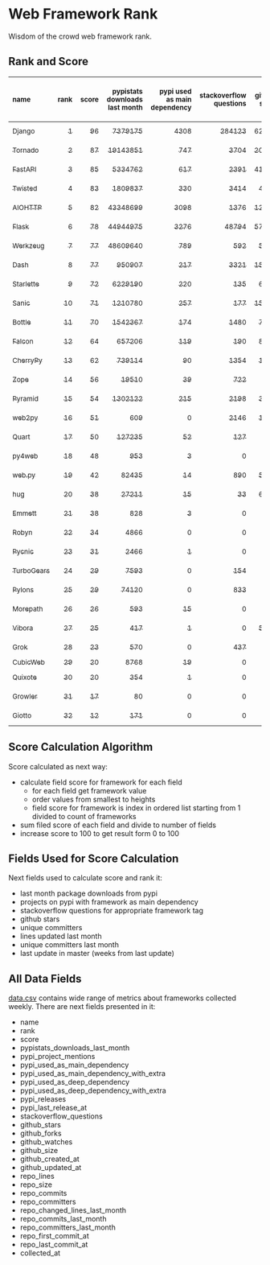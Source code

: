 # Web Framework Rank
Wisdom of the crowd web framework rank.

## Rank and Score
<sub>name</sub> | <sub>rank</sub> | <sub>score</sub> | <sub>pypistats downloads last month</sub> | <sub>pypi used as main dependency</sub> | <sub>stackoverflow questions</sub> | <sub>github stars</sub> | <sub>repo unique committers</sub> | <sub>repo changed lines last month</sub> | <sub>repo unique committers last month</sub> | <sub>repo last commit</sub>
:--- | ---: | ---: | ---: | ---: | ---: | ---: | ---: | ---: | ---: | ---:
[<sub>Django</sub>](https://github.com/django/django "first commit: 2005-07-13") | [<sub>1</sub>](# "  +0 last week") | [<sub>96</sub>](# "  -1 last week") | [<sub>7379175</sub>](# "  #5 in pypistats downloads last month +18.69% last week") | [<sub>4308</sub>](# "  #1 in pypi used as main dependency +0.96% last week") | [<sub>284123</sub>](# "  #1 in stackoverflow questions +0.39% last week") | [<sub>62158</sub>](# "  #1 in github stars +0.39% last week") | [<sub>2643</sub>](# "  #1 in repo unique committers +0.3% last week") | [<sub>6338</sub>](# "▼ #5 in repo changed lines last month +52.36% last week") | [<sub>41</sub>](# "  #1 in repo unique committers last month +20.59% last week") | [<sub>2022-02-05</sub>](# "  #1 in repo last commit 1 week ago")
[<sub>Tornado</sub>](https://github.com/tornadoweb/tornado "first commit: 2009-09-09") | [<sub>2</sub>](# "▲ +2 last week") | [<sub>87</sub>](# "▲ +5 last week") | [<sub>19143851</sub>](# "  #4 in pypistats downloads last month +0.5% last week") | [<sub>747</sub>](# "  #5 in pypi used as main dependency +0.4% last week") | [<sub>3704</sub>](# "  #3 in stackoverflow questions -0.03% last week") | [<sub>20377</sub>](# "  #4 in github stars +0.02% last week") | [<sub>434</sub>](# "  #5 in repo unique committers +1.4% last week") | [<sub>1903</sub>](# "▲ #7 in repo changed lines last month +18.05% last week") | [<sub>3</sub>](# "▲ #11 in repo unique committers last month +200.0% last week") | [<sub>2022-02-05</sub>](# "▲ #1 in repo last commit 1 week ago")
[<sub>FastAPI</sub>](https://github.com/tiangolo/fastapi "first commit: 2018-12-05; uses: Starlette") | [<sub>3</sub>](# "  +0 last week") | [<sub>85</sub>](# "  +0 last week") | [<sub>5334762</sub>](# "  #7 in pypistats downloads last month +21.72% last week") | [<sub>617</sub>](# "  #6 in pypi used as main dependency +2.83% last week") | [<sub>2391</sub>](# "  #6 in stackoverflow questions +3.06% last week") | [<sub>41395</sub>](# "  #3 in github stars +1.14% last week") | [<sub>296</sub>](# "  #8 in repo unique committers +1.02% last week") | [<sub>15706</sub>](# "  #3 in repo changed lines last month +19.17% last week") | [<sub>11</sub>](# "▲ #3 in repo unique committers last month +37.5% last week") | [<sub>2022-02-01</sub>](# "  #4 in repo last commit 1 week ago")
[<sub>Twisted</sub>](https://github.com/twisted/twisted "first commit: 2001-07-09") | [<sub>4</sub>](# "▲ +2 last week") | [<sub>83</sub>](# "▲ +6 last week") | [<sub>1809837</sub>](# "  #8 in pypistats downloads last month +17.69% last week") | [<sub>330</sub>](# "  #7 in pypi used as main dependency +0.0% last week") | [<sub>3414</sub>](# "  #4 in stackoverflow questions +0.03% last week") | [<sub>4479</sub>](# "  #15 in github stars +0.29% last week") | [<sub>267</sub>](# "  #10 in repo unique committers +0.0% last week") | [<sub>21416</sub>](# "▲ #2 in repo changed lines last month +1226.89% last week") | [<sub>8</sub>](# "▲ #4 in repo unique committers last month +60.0% last week") | [<sub>2022-02-05</sub>](# "▲ #1 in repo last commit 1 week ago")
[<sub>AIOHTTP</sub>](https://github.com/aio-libs/aiohttp "first commit: 2013-10-01") | [<sub>5</sub>](# "▼ -3 last week") | [<sub>82</sub>](# "▼ -5 last week") | [<sub>43348699</sub>](# "  #3 in pypistats downloads last month +3.92% last week") | [<sub>3098</sub>](# "  #3 in pypi used as main dependency +1.37% last week") | [<sub>1376</sub>](# "  #10 in stackoverflow questions +0.0% last week") | [<sub>12109</sub>](# "  #7 in github stars +0.34% last week") | [<sub>656</sub>](# "  #3 in repo unique committers +0.15% last week") | [<sub>745</sub>](# "  #11 in repo changed lines last month +14.62% last week") | [<sub>7</sub>](# "▼ #6 in repo unique committers last month -22.22% last week") | [<sub>2022-02-03</sub>](# "▼ #4 in repo last commit 1 week ago")
[<sub>Flask</sub>](https://github.com/pallets/flask "first commit: 2010-04-06; uses: Werkzeug") | [<sub>6</sub>](# "▼ -1 last week") | [<sub>78</sub>](# "▼ -3 last week") | [<sub>44944975</sub>](# "  #2 in pypistats downloads last month +5.5% last week") | [<sub>3276</sub>](# "  #2 in pypi used as main dependency +0.61% last week") | [<sub>48794</sub>](# "  #2 in stackoverflow questions +0.35% last week") | [<sub>57828</sub>](# "  #2 in github stars +0.18% last week") | [<sub>767</sub>](# "  #2 in repo unique committers +0.0% last week") | [<sub>214</sub>](# "▼ #16 in repo changed lines last month +0.0% last week") | [<sub>1</sub>](# "▼ #19 in repo unique committers last month +0.0% last week") | [<sub>2022-01-14</sub>](# "▼ #20 in repo last commit 4 weeks ago")
[<sub>Werkzeug</sub>](https://github.com/pallets/werkzeug "first commit: 2007-05-04; used by: Flask and Quart") | [<sub>7</sub>](# "▲ +3 last week") | [<sub>77</sub>](# "▲ +4 last week") | [<sub>48609640</sub>](# "  #1 in pypistats downloads last month +10.85% last week") | [<sub>789</sub>](# "  #4 in pypi used as main dependency +0.51% last week") | [<sub>592</sub>](# "  #15 in stackoverflow questions +0.17% last week") | [<sub>5963</sub>](# "  #12 in github stars +0.27% last week") | [<sub>453</sub>](# "  #4 in repo unique committers +0.44% last week") | [<sub>1858</sub>](# "▲ #8 in repo changed lines last month +187.62% last week") | [<sub>3</sub>](# "▲ #11 in repo unique committers last month +50.0% last week") | [<sub>2022-01-29</sub>](# "▲ #4 in repo last commit 2 weeks ago")
[<sub>Dash</sub>](https://github.com/plotly/dash "first commit: 2015-04-10") | [<sub>8</sub>](# "▲ +1 last week") | [<sub>77</sub>](# "▲ +3 last week") | [<sub>950907</sub>](# "  #12 in pypistats downloads last month -9.26% last week") | [<sub>217</sub>](# "▲ #10 in pypi used as main dependency +1.4% last week") | [<sub>3321</sub>](# "  #5 in stackoverflow questions +1.87% last week") | [<sub>15884</sub>](# "  #5 in github stars +0.51% last week") | [<sub>129</sub>](# "  #16 in repo unique committers +0.78% last week") | [<sub>14859</sub>](# "▲ #4 in repo changed lines last month +600.57% last week") | [<sub>8</sub>](# "▲ #4 in repo unique committers last month +14.29% last week") | [<sub>2022-01-31</sub>](# "▲ #4 in repo last commit 1 week ago")
[<sub>Starlette</sub>](https://github.com/encode/starlette "first commit: 2018-06-25; used by: FastAPI") | [<sub>9</sub>](# "▼ -1 last week") | [<sub>72</sub>](# "▼ -3 last week") | [<sub>6229190</sub>](# "  #6 in pypistats downloads last month +19.14% last week") | [<sub>220</sub>](# "  #9 in pypi used as main dependency +1.38% last week") | [<sub>135</sub>](# "  #20 in stackoverflow questions +2.27% last week") | [<sub>6578</sub>](# "  #11 in github stars +1.15% last week") | [<sub>199</sub>](# "  #12 in repo unique committers +3.65% last week") | [<sub>1221</sub>](# "▲ #9 in repo changed lines last month +83.61% last week") | [<sub>19</sub>](# "  #2 in repo unique committers last month +58.33% last week") | [<sub>2022-02-04</sub>](# "▼ #4 in repo last commit 1 week ago")
[<sub>Sanic</sub>](https://github.com/sanic-org/sanic "first commit: 2016-05-26") | [<sub>10</sub>](# "▼ -3 last week") | [<sub>71</sub>](# "▼ -5 last week") | [<sub>1210780</sub>](# "  #11 in pypistats downloads last month +14.34% last week") | [<sub>257</sub>](# "  #8 in pypi used as main dependency +0.78% last week") | [<sub>177</sub>](# "  #18 in stackoverflow questions +0.57% last week") | [<sub>15825</sub>](# "  #6 in github stars +0.16% last week") | [<sub>342</sub>](# "  #7 in repo unique committers +0.0% last week") | [<sub>3080</sub>](# "▼ #6 in repo changed lines last month -21.05% last week") | [<sub>2</sub>](# "▼ #14 in repo unique committers last month -66.67% last week") | [<sub>2022-02-02</sub>](# "  #4 in repo last commit 1 week ago")
[<sub>Bottle</sub>](https://github.com/bottlepy/bottle "first commit: 2009-06-30") | [<sub>11</sub>](# "▲ +3 last week") | [<sub>70</sub>](# "▲ +15 last week") | [<sub>1542367</sub>](# "  #9 in pypistats downloads last month +20.62% last week") | [<sub>174</sub>](# "  #12 in pypi used as main dependency +0.0% last week") | [<sub>1480</sub>](# "  #9 in stackoverflow questions +0.0% last week") | [<sub>7510</sub>](# "  #9 in github stars +0.01% last week") | [<sub>224</sub>](# "  #11 in repo unique committers +1.36% last week") | [<sub>24</sub>](# "▼ #19 in repo changed lines last month +100% last week") | [<sub>6</sub>](# "▲ #7 in repo unique committers last month +100% last week") | [<sub>2022-02-02</sub>](# "▲ #4 in repo last commit 1 week ago")
[<sub>Falcon</sub>](https://github.com/falconry/falcon "first commit: 2012-12-06; used by: hug") | [<sub>12</sub>](# "▼ -1 last week") | [<sub>64</sub>](# "▼ +0 last week") | [<sub>657206</sub>](# "▼ #14 in pypistats downloads last month +4.72% last week") | [<sub>119</sub>](# "  #13 in pypi used as main dependency +0.0% last week") | [<sub>190</sub>](# "  #17 in stackoverflow questions +0.0% last week") | [<sub>8679</sub>](# "  #8 in github stars -0.03% last week") | [<sub>191</sub>](# "  #13 in repo unique committers +1.06% last week") | [<sub>419</sub>](# "▼ #15 in repo changed lines last month +20.75% last week") | [<sub>4</sub>](# "▲ #8 in repo unique committers last month +100.0% last week") | [<sub>2022-02-03</sub>](# "  #4 in repo last commit 1 week ago")
[<sub>CherryPy</sub>](https://github.com/cherrypy/cherrypy "first commit: 2004-11-20") | [<sub>13</sub>](# "▲ +3 last week") | [<sub>62</sub>](# "▲ +14 last week") | [<sub>739114</sub>](# "▲ #13 in pypistats downloads last month +34.01% last week") | [<sub>90</sub>](# "  #14 in pypi used as main dependency +0.0% last week") | [<sub>1354</sub>](# "  #11 in stackoverflow questions +0.07% last week") | [<sub>1494</sub>](# "  #18 in github stars +0.07% last week") | [<sub>145</sub>](# "  #15 in repo unique committers +2.11% last week") | [<sub>462</sub>](# "▲ #14 in repo changed lines last month +100% last week") | [<sub>4</sub>](# "▲ #8 in repo unique committers last month +100% last week") | [<sub>2022-02-01</sub>](# "▲ #4 in repo last commit 1 week ago")
[<sub>Zope</sub>](https://github.com/zopefoundation/Zope "first commit: 1996-06-17") | [<sub>14</sub>](# "▼ -2 last week") | [<sub>56</sub>](# "▼ -2 last week") | [<sub>19510</sub>](# "  #19 in pypistats downloads last month +1.23% last week") | [<sub>39</sub>](# "  #16 in pypi used as main dependency +0.0% last week") | [<sub>722</sub>](# "  #14 in stackoverflow questions +0.0% last week") | [<sub>281</sub>](# "  #25 in github stars +0.0% last week") | [<sub>171</sub>](# "  #14 in repo unique committers +0.0% last week") | [<sub>849</sub>](# "▼ #10 in repo changed lines last month -4.28% last week") | [<sub>3</sub>](# "▼ #11 in repo unique committers last month +0.0% last week") | [<sub>2022-02-03</sub>](# "  #4 in repo last commit 1 week ago")
[<sub>Pyramid</sub>](https://github.com/Pylons/pyramid "first commit: 2008-07-04; used by: CubicWeb") | [<sub>15</sub>](# "▼ -2 last week") | [<sub>54</sub>](# "▼ -4 last week") | [<sub>1302122</sub>](# "  #10 in pypistats downloads last month +2.83% last week") | [<sub>215</sub>](# "▼ #11 in pypi used as main dependency +0.0% last week") | [<sub>2198</sub>](# "  #7 in stackoverflow questions +0.09% last week") | [<sub>3630</sub>](# "  #16 in github stars +0.03% last week") | [<sub>354</sub>](# "  #6 in repo unique committers +0.0% last week") | [<sub>0</sub>](# "▼ #21 in repo changed lines last month +100% last week") | [<sub>0</sub>](# "▼ #21 in repo unique committers last month +100% last week") | [<sub>2021-12-17</sub>](# "▼ #22 in repo last commit 8 weeks ago")
[<sub>web2py</sub>](https://github.com/web2py/web2py "first commit: 2011-11-23") | [<sub>16</sub>](# "▲ +4 last week") | [<sub>51</sub>](# "▲ +10 last week") | [<sub>609</sub>](# "▲ #26 in pypistats downloads last month +4.1% last week") | [<sub>0</sub>](# "  #26 in pypi used as main dependency +100% last week") | [<sub>2146</sub>](# "  #8 in stackoverflow questions +0.0% last week") | [<sub>1973</sub>](# "  #17 in github stars +0.0% last week") | [<sub>271</sub>](# "  #9 in repo unique committers +0.74% last week") | [<sub>39</sub>](# "▼ #18 in repo changed lines last month +100% last week") | [<sub>2</sub>](# "▲ #14 in repo unique committers last month +100% last week") | [<sub>2022-01-29</sub>](# "▲ #4 in repo last commit 2 weeks ago")
[<sub>Quart</sub>](https://gitlab.com/pgjones/quart "first commit: 2017-05-14; uses: Werkzeug") | [<sub>17</sub>](# "▲ +2 last week") | [<sub>50</sub>](# "▲ +8 last week") | [<sub>127235</sub>](# "  #15 in pypistats downloads last month +13.15% last week") | [<sub>52</sub>](# "  #15 in pypi used as main dependency +1.96% last week") | [<sub>127</sub>](# "  #21 in stackoverflow questions +0.79% last week") | [<sub>986</sub>](# "  #19 in github stars +0.31% last week") | [<sub>66</sub>](# "  #19 in repo unique committers +0.0% last week") | [<sub>51</sub>](# "  #17 in repo changed lines last month +100% last week") | [<sub>1</sub>](# "▼ #19 in repo unique committers last month +100% last week") | [<sub>2022-02-02</sub>](# "▲ #4 in repo last commit 1 week ago")
[<sub>py4web</sub>](https://github.com/web2py/py4web "first commit: 2019-03-25") | [<sub>18</sub>](# "▼ -3 last week") | [<sub>48</sub>](# "▼ -1 last week") | [<sub>953</sub>](# "  #24 in pypistats downloads last month -8.72% last week") | [<sub>3</sub>](# "  #21 in pypi used as main dependency +0.0% last week") | [<sub>0</sub>](# "  #23 in stackoverflow questions +100% last week") | [<sub>170</sub>](# "  #27 in github stars +1.19% last week") | [<sub>58</sub>](# "  #20 in repo unique committers +1.75% last week") | [<sub>25615</sub>](# "  #1 in repo changed lines last month -4.07% last week") | [<sub>4</sub>](# "  #8 in repo unique committers last month +33.33% last week") | [<sub>2022-02-04</sub>](# "  #4 in repo last commit 1 week ago")
[<sub>web.py</sub>](https://github.com/webpy/webpy "first commit: 1970-01-01") | [<sub>19</sub>](# "▼ -1 last week") | [<sub>42</sub>](# "▼ -2 last week") | [<sub>82435</sub>](# "  #16 in pypistats downloads last month +4.59% last week") | [<sub>14</sub>](# "  #20 in pypi used as main dependency +7.69% last week") | [<sub>890</sub>](# "  #12 in stackoverflow questions +0.23% last week") | [<sub>5656</sub>](# "  #14 in github stars +0.05% last week") | [<sub>89</sub>](# "  #18 in repo unique committers +0.0% last week") | [<sub>0</sub>](# "▼ #21 in repo changed lines last month +100% last week") | [<sub>0</sub>](# "▼ #21 in repo unique committers last month +100% last week") | [<sub>2021-09-02</sub>](# "▼ #23 in repo last commit 23 weeks ago")
[<sub>hug</sub>](https://github.com/hugapi/hug "first commit: 2015-07-17; uses: Falcon") | [<sub>20</sub>](# "▲ +1 last week") | [<sub>38</sub>](# "▲ -2 last week") | [<sub>27211</sub>](# "  #18 in pypistats downloads last month +18.97% last week") | [<sub>15</sub>](# "  #18 in pypi used as main dependency +0.0% last week") | [<sub>33</sub>](# "  #22 in stackoverflow questions +0.0% last week") | [<sub>6593</sub>](# "  #10 in github stars +0.14% last week") | [<sub>123</sub>](# "  #17 in repo unique committers +0.0% last week") | [<sub>0</sub>](# "▼ #21 in repo changed lines last month +100% last week") | [<sub>0</sub>](# "▼ #21 in repo unique committers last month +100% last week") | [<sub>2020-08-10</sub>](# "  #27 in repo last commit 78 weeks ago")
[<sub>Emmett</sub>](https://github.com/emmett-framework/emmett "first commit: 2014-10-22") | [<sub>21</sub>](# "▼ -4 last week") | [<sub>38</sub>](# "▼ -8 last week") | [<sub>828</sub>](# "▲ #25 in pypistats downloads last month +28.77% last week") | [<sub>3</sub>](# "  #21 in pypi used as main dependency +0.0% last week") | [<sub>0</sub>](# "  #23 in stackoverflow questions +100% last week") | [<sub>744</sub>](# "  #21 in github stars +0.4% last week") | [<sub>22</sub>](# "  #26 in repo unique committers +0.0% last week") | [<sub>717</sub>](# "▼ #12 in repo changed lines last month -94.63% last week") | [<sub>2</sub>](# "▼ #14 in repo unique committers last month +0.0% last week") | [<sub>2022-01-27</sub>](# "▼ #17 in repo last commit 2 weeks ago")
[<sub>Robyn</sub>](https://github.com/sansyrox/robyn "first commit: 2021-05-22") | [<sub>22</sub>](# "  +0 last week") | [<sub>34</sub>](# "  -6 last week") | [<sub>4866</sub>](# "  #22 in pypistats downloads last month +26.49% last week") | [<sub>0</sub>](# "  #26 in pypi used as main dependency +100% last week") | [<sub>0</sub>](# "  #23 in stackoverflow questions +100% last week") | [<sub>348</sub>](# "  #24 in github stars +2.05% last week") | [<sub>10</sub>](# "  #28 in repo unique committers +0.0% last week") | [<sub>488</sub>](# "  #13 in repo changed lines last month -10.13% last week") | [<sub>2</sub>](# "▼ #14 in repo unique committers last month -33.33% last week") | [<sub>2022-01-24</sub>](# "▼ #17 in repo last commit 2 weeks ago")
[<sub>Pycnic</sub>](https://github.com/nullism/pycnic "first commit: 2015-11-04") | [<sub>23</sub>](# "  +0 last week") | [<sub>31</sub>](# "  -8 last week") | [<sub>2466</sub>](# "  #23 in pypistats downloads last month +31.24% last week") | [<sub>1</sub>](# "  #23 in pypi used as main dependency +0.0% last week") | [<sub>0</sub>](# "  #23 in stackoverflow questions +100% last week") | [<sub>154</sub>](# "  #28 in github stars +0.0% last week") | [<sub>11</sub>](# "  #27 in repo unique committers +0.0% last week") | [<sub>6</sub>](# "▼ #20 in repo changed lines last month -81.25% last week") | [<sub>2</sub>](# "▼ #14 in repo unique committers last month -33.33% last week") | [<sub>2022-01-21</sub>](# "▼ #19 in repo last commit 3 weeks ago")
[<sub>TurboGears</sub>](https://github.com/TurboGears/tg2 "first commit: 2007-06-27") | [<sub>24</sub>](# "  +0 last week") | [<sub>29</sub>](# "  -2 last week") | [<sub>7593</sub>](# "  #21 in pypistats downloads last month +22.55% last week") | [<sub>0</sub>](# "  #26 in pypi used as main dependency +100% last week") | [<sub>154</sub>](# "  #19 in stackoverflow questions +0.0% last week") | [<sub>775</sub>](# "  #20 in github stars +0.13% last week") | [<sub>35</sub>](# "  #23 in repo unique committers +0.0% last week") | [<sub>0</sub>](# "▼ #21 in repo changed lines last month +100% last week") | [<sub>0</sub>](# "▼ #21 in repo unique committers last month +100% last week") | [<sub>2021-05-26</sub>](# "  #24 in repo last commit 37 weeks ago")
[<sub>Pylons</sub>](https://github.com/Pylons/pylons "first commit: 2006-02-18") | [<sub>25</sub>](# "  +0 last week") | [<sub>29</sub>](# "  -1 last week") | [<sub>74120</sub>](# "  #17 in pypistats downloads last month +15.74% last week") | [<sub>0</sub>](# "  #26 in pypi used as main dependency +100% last week") | [<sub>833</sub>](# "  #13 in stackoverflow questions +0.0% last week") | [<sub>216</sub>](# "  #26 in github stars +0.0% last week") | [<sub>36</sub>](# "  #22 in repo unique committers +0.0% last week") | [<sub>0</sub>](# "▼ #21 in repo changed lines last month +100% last week") | [<sub>0</sub>](# "▼ #21 in repo unique committers last month +100% last week") | [<sub>2018-01-12</sub>](# "  #30 in repo last commit 213 weeks ago")
[<sub>Morepath</sub>](https://github.com/morepath/morepath "first commit: 2013-07-17") | [<sub>26</sub>](# "  +0 last week") | [<sub>26</sub>](# "  -2 last week") | [<sub>593</sub>](# "▼ #27 in pypistats downloads last month -10.56% last week") | [<sub>15</sub>](# "  #18 in pypi used as main dependency +0.0% last week") | [<sub>0</sub>](# "  #23 in stackoverflow questions +100% last week") | [<sub>391</sub>](# "  #23 in github stars +0.0% last week") | [<sub>27</sub>](# "  #24 in repo unique committers +0.0% last week") | [<sub>0</sub>](# "▼ #21 in repo changed lines last month +100% last week") | [<sub>0</sub>](# "▼ #21 in repo unique committers last month +100% last week") | [<sub>2021-04-18</sub>](# "  #25 in repo last commit 42 weeks ago")
[<sub>Vibora</sub>](https://github.com/vibora-io/vibora "first commit: 2018-06-13") | [<sub>27</sub>](# "  +0 last week") | [<sub>25</sub>](# "  -2 last week") | [<sub>417</sub>](# "  #29 in pypistats downloads last month +27.91% last week") | [<sub>1</sub>](# "  #23 in pypi used as main dependency +0.0% last week") | [<sub>0</sub>](# "  #23 in stackoverflow questions +100% last week") | [<sub>5727</sub>](# "  #13 in github stars -0.02% last week") | [<sub>27</sub>](# "  #24 in repo unique committers +0.0% last week") | [<sub>0</sub>](# "▼ #21 in repo changed lines last month +100% last week") | [<sub>0</sub>](# "▼ #21 in repo unique committers last month +100% last week") | [<sub>2019-02-11</sub>](# "  #29 in repo last commit 156 weeks ago")
[<sub>Grok</sub>](https://github.com/zopefoundation/grok "first commit: 2006-10-14") | [<sub>28</sub>](# "  +0 last week") | [<sub>23</sub>](# "  -2 last week") | [<sub>570</sub>](# "  #28 in pypistats downloads last month +5.95% last week") | [<sub>0</sub>](# "  #26 in pypi used as main dependency +100% last week") | [<sub>437</sub>](# "  #16 in stackoverflow questions +0.0% last week") | [<sub>20</sub>](# "  #31 in github stars +0.0% last week") | [<sub>40</sub>](# "  #21 in repo unique committers +0.0% last week") | [<sub>0</sub>](# "▼ #21 in repo changed lines last month +100% last week") | [<sub>0</sub>](# "▼ #21 in repo unique committers last month +100% last week") | [<sub>2020-09-02</sub>](# "  #26 in repo last commit 75 weeks ago")
[<sub>CubicWeb</sub>](https://forge.extranet.logilab.fr/cubicweb/cubicweb "uses: Pyramid") | [<sub>29</sub>](# "▲ +1 last week") | [<sub>20</sub>](# "▲ -1 last week") | [<sub>8768</sub>](# "  #20 in pypistats downloads last month +17.98% last week") | [<sub>19</sub>](# "  #17 in pypi used as main dependency +0.0% last week") | [<sub>0</sub>](# "  #23 in stackoverflow questions +100% last week") | [<sub>0</sub>](# "  #32 in github stars +100% last week") | [<sub>0</sub>](# "  #32 in repo unique committers +100% last week") | [<sub>0</sub>](# "▼ #21 in repo changed lines last month +100% last week") | [<sub>0</sub>](# "▼ #21 in repo unique committers last month +100% last week") | [<sub></sub>](# "  #31 in repo last commit")
[<sub>Quixote</sub>](https://github.com/nascheme/quixote "first commit: 2006-03-16") | [<sub>30</sub>](# "▼ -1 last week") | [<sub>20</sub>](# "▼ -3 last week") | [<sub>354</sub>](# "  #30 in pypistats downloads last month +21.23% last week") | [<sub>1</sub>](# "  #23 in pypi used as main dependency +0.0% last week") | [<sub>0</sub>](# "  #23 in stackoverflow questions +100% last week") | [<sub>79</sub>](# "  #29 in github stars +0.0% last week") | [<sub>6</sub>](# "  #29 in repo unique committers +0.0% last week") | [<sub>0</sub>](# "▼ #21 in repo changed lines last month +100% last week") | [<sub>0</sub>](# "▼ #21 in repo unique committers last month +100% last week") | [<sub>2021-12-20</sub>](# "▼ #21 in repo last commit 7 weeks ago")
[<sub>Growler</sub>](https://github.com/pyGrowler/Growler "first commit: 2014-08-17") | [<sub>31</sub>](# "  +0 last week") | [<sub>17</sub>](# "  -1 last week") | [<sub>80</sub>](# "  #32 in pypistats downloads last month -3.61% last week") | [<sub>0</sub>](# "  #26 in pypi used as main dependency +100% last week") | [<sub>0</sub>](# "  #23 in stackoverflow questions +100% last week") | [<sub>686</sub>](# "  #22 in github stars +0.0% last week") | [<sub>6</sub>](# "  #29 in repo unique committers +0.0% last week") | [<sub>0</sub>](# "▼ #21 in repo changed lines last month +100% last week") | [<sub>0</sub>](# "▼ #21 in repo unique committers last month +100% last week") | [<sub>2020-03-08</sub>](# "  #28 in repo last commit 100 weeks ago")
[<sub>Giotto</sub>](https://github.com/priestc/giotto "first commit: 2012-02-26") | [<sub>32</sub>](# "  +0 last week") | [<sub>12</sub>](# "  -2 last week") | [<sub>171</sub>](# "  #31 in pypistats downloads last month +6.21% last week") | [<sub>0</sub>](# "  #26 in pypi used as main dependency +100% last week") | [<sub>0</sub>](# "  #23 in stackoverflow questions +100% last week") | [<sub>54</sub>](# "  #30 in github stars +0.0% last week") | [<sub>3</sub>](# "  #31 in repo unique committers +0.0% last week") | [<sub>0</sub>](# "▼ #21 in repo changed lines last month +100% last week") | [<sub>0</sub>](# "▼ #21 in repo unique committers last month +100% last week") | [<sub>2013-10-07</sub>](# "  #31 in repo last commit 435 weeks ago")

## Score Calculation Algorithm
Score calculated as next way:
- calculate field score for framework for each field
  - for each field get framework value
  - order values from smallest to heights
  - field score for framework is index in ordered list starting from 1 divided to count of frameworks
- sum filed score of each field and divide to number of fields
- increase score to 100 to get result form 0 to 100

## Fields Used for Score Calculation
Next fields used to calculate score and rank it:
- last month package downloads from pypi
- projects on pypi with framework as main dependency
- stackoverflow questions for appropriate framework tag
- github stars
- unique committers
- lines updated last month
- unique committers last month
- last update in master (weeks from last update)

## All Data Fields
[data.csv](data.csv) contains wide range of metrics about frameworks collected weekly.
There are next fields presented in it: 

- name
- rank
- score
- pypistats_downloads_last_month
- pypi_project_mentions
- pypi_used_as_main_dependency
- pypi_used_as_main_dependency_with_extra
- pypi_used_as_deep_dependency
- pypi_used_as_deep_dependency_with_extra
- pypi_releases
- pypi_last_release_at
- stackoverflow_questions
- github_stars
- github_forks
- github_watches
- github_size
- github_created_at
- github_updated_at
- repo_lines
- repo_size
- repo_commits
- repo_committers
- repo_changed_lines_last_month
- repo_commits_last_month
- repo_committers_last_month
- repo_first_commit_at
- repo_last_commit_at
- collected_at
